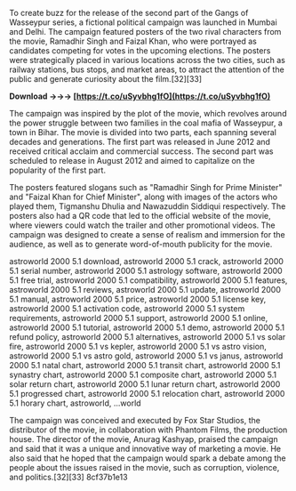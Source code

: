 
 
To create buzz for the release of the second part of the Gangs of Wasseypur series, a fictional political campaign was launched in Mumbai and Delhi. The campaign featured posters of the two rival characters from the movie, Ramadhir Singh and Faizal Khan, who were portrayed as candidates competing for votes in the upcoming elections. The posters were strategically placed in various locations across the two cities, such as railway stations, bus stops, and market areas, to attract the attention of the public and generate curiosity about the film.[32][33]
 
**Download →→→ [https://t.co/uSyvbhg1fO](https://t.co/uSyvbhg1fO)**


  
The campaign was inspired by the plot of the movie, which revolves around the power struggle between two families in the coal mafia of Wasseypur, a town in Bihar. The movie is divided into two parts, each spanning several decades and generations. The first part was released in June 2012 and received critical acclaim and commercial success. The second part was scheduled to release in August 2012 and aimed to capitalize on the popularity of the first part.
  
The posters featured slogans such as "Ramadhir Singh for Prime Minister" and "Faizal Khan for Chief Minister", along with images of the actors who played them, Tigmanshu Dhulia and Nawazuddin Siddiqui respectively. The posters also had a QR code that led to the official website of the movie, where viewers could watch the trailer and other promotional videos. The campaign was designed to create a sense of realism and immersion for the audience, as well as to generate word-of-mouth publicity for the movie.
 
astroworld 2000 5.1 download,  astroworld 2000 5.1 crack,  astroworld 2000 5.1 serial number,  astroworld 2000 5.1 astrology software,  astroworld 2000 5.1 free trial,  astroworld 2000 5.1 compatibility,  astroworld 2000 5.1 features,  astroworld 2000 5.1 reviews,  astroworld 2000 5.1 update,  astroworld 2000 5.1 manual,  astroworld 2000 5.1 price,  astroworld 2000 5.1 license key,  astroworld 2000 5.1 activation code,  astroworld 2000 5.1 system requirements,  astroworld 2000 5.1 support,  astroworld 2000 5.1 online,  astroworld 2000 5.1 tutorial,  astroworld 2000 5.1 demo,  astroworld 2000 5.1 refund policy,  astroworld 2000 5.1 alternatives,  astroworld 2000 5.1 vs solar fire,  astroworld 2000 5.1 vs kepler,  astroworld 2000 5.1 vs astro vision,  astroworld 2000 5.1 vs astro gold,  astroworld 2000 5.1 vs janus,  astroworld 2000 5.1 natal chart,  astroworld 2000 5.1 transit chart,  astroworld 2000 5.1 synastry chart,  astroworld 2000 5.1 composite chart,  astroworld 2000 5.1 solar return chart,  astroworld 2000 5.1 lunar return chart,  astroworld 2000 5.1 progressed chart,  astroworld 2000 5.1 relocation chart,  astroworld 2000 5.1 horary chart,  astroworld,  ...world
  
The campaign was conceived and executed by Fox Star Studios, the distributor of the movie, in collaboration with Phantom Films, the production house. The director of the movie, Anurag Kashyap, praised the campaign and said that it was a unique and innovative way of marketing a movie. He also said that he hoped that the campaign would spark a debate among the people about the issues raised in the movie, such as corruption, violence, and politics.[32][33]
 8cf37b1e13
 
